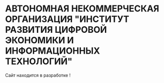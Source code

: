 # АВТОНОМНАЯ НЕКОММЕРЧЕСКАЯ ОРГАНИЗАЦИЯ "ИНСТИТУТ РАЗВИТИЯ ЦИФРОВОЙ ЭКОНОМИКИ И ИНФОРМАЦИОННЫХ ТЕХНОЛОГИЙ"
Сайт находится в разработке !
